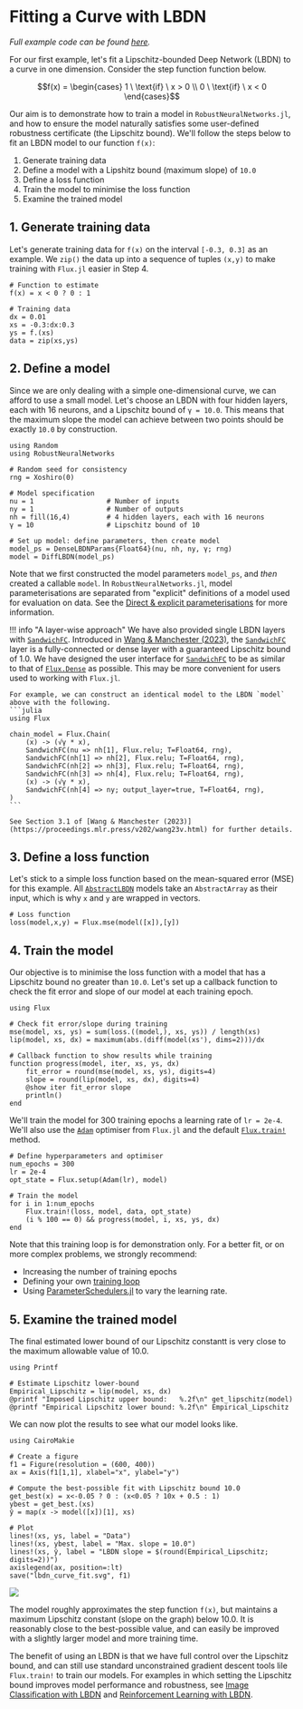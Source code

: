 # Fitting a Curve with LBDN

*Full example code can be found [here](https://github.com/acfr/RobustNeuralNetworks.jl/blob/main/examples/src/lbdn_curvefit.jl).*

For our first example, let's fit a Lipschitz-bounded Deep Network (LBDN) to a curve in one dimension. Consider the step function function below.
```math
f(x) = 
\begin{cases}
1 \ \text{if} \ x > 0 \\ 0  \ \text{if} \ x < 0
\end{cases}
```
Our aim is to demonstrate how to train a model in `RobustNeuralNetworks.jl`, and how to ensure the model naturally satisfies some user-defined robustness certificate (the Lipschitz bound). We'll follow the steps below to fit an LBDN model to our function ``f(x)``:
1. Generate training data
2. Define a model with a Lipshitz bound (maximum slope) of `10.0`
3. Define a loss function
4. Train the model to minimise the loss function
5. Examine the trained model

## 1. Generate training data

Let's generate training data for ``f(x)`` on the interval ``[-0.3, 0.3]`` as an example. We `zip()` the data up into a sequence of tuples `(x,y)` to make training with `Flux.jl` easier in Step 4.

```@example curve_fit
# Function to estimate
f(x) = x < 0 ? 0 : 1

# Training data
dx = 0.01
xs = -0.3:dx:0.3
ys = f.(xs)
data = zip(xs,ys)
```

## 2. Define a model

Since we are only dealing with a simple one-dimensional curve, we can afford to use a small model. Let's choose an LBDN with four hidden layers, each with 16 neurons, and a Lipschitz bound of `γ = 10.0`. This means that the maximum slope the model can achieve between two points should be exactly `10.0` by construction.

```@example curve_fit
using Random
using RobustNeuralNetworks

# Random seed for consistency
rng = Xoshiro(0)

# Model specification
nu = 1                  # Number of inputs
ny = 1                  # Number of outputs
nh = fill(16,4)         # 4 hidden layers, each with 16 neurons
γ = 10                  # Lipschitz bound of 10

# Set up model: define parameters, then create model
model_ps = DenseLBDNParams{Float64}(nu, nh, ny, γ; rng)
model = DiffLBDN(model_ps)
```

Note that we first constructed the model parameters `model_ps`, and *then* created a callable `model`. In `RobustNeuralNetworks.jl`, model parameterisations are separated from "explicit" definitions of a model used for evaluation on data. See the [Direct & explicit parameterisations](@ref) for more information.

!!! info "A layer-wise approach"
    We have also provided single LBDN layers with [`SandwichFC`](@ref). Introduced in [Wang & Manchester (2023)](https://proceedings.mlr.press/v202/wang23v.html), the [`SandwichFC`](@ref) layer is a fully-connected or dense layer with a guaranteed Lipschitz bound of 1.0. We have designed the user interface for [`SandwichFC`](@ref) to be as similar to that of [`Flux.Dense`](https://fluxml.ai/Flux.jl/stable/models/layers/#Flux.Dense) as possible. This may be more convenient for users used to working with `Flux.jl`.

    For example, we can construct an identical model to the LBDN `model` above with the following.
    ```julia
    using Flux

    chain_model = Flux.Chain(
        (x) -> (√γ * x),
        SandwichFC(nu => nh[1], Flux.relu; T=Float64, rng),
        SandwichFC(nh[1] => nh[2], Flux.relu; T=Float64, rng),
        SandwichFC(nh[2] => nh[3], Flux.relu; T=Float64, rng),
        SandwichFC(nh[3] => nh[4], Flux.relu; T=Float64, rng),
        (x) -> (√γ * x),
        SandwichFC(nh[4] => ny; output_layer=true, T=Float64, rng),
    )
    ```

    See Section 3.1 of [Wang & Manchester (2023)](https://proceedings.mlr.press/v202/wang23v.html) for further details.

## 3. Define a loss function

Let's stick to a simple loss function based on the mean-squared error (MSE) for this example. All [`AbstractLBDN`](@ref) models take an `AbstractArray` as their input, which is why `x` and `y` are wrapped in vectors.
```@example curve_fit
# Loss function
loss(model,x,y) = Flux.mse(model([x]),[y]) 
```

## 4. Train the model

Our objective is to minimise the loss function with a model that has a Lipschitz bound no greater than `10.0`. Let's set up a callback function to check the fit error and slope of our model at each training epoch.

```@example curve_fit
using Flux

# Check fit error/slope during training
mse(model, xs, ys) = sum(loss.((model,), xs, ys)) / length(xs)
lip(model, xs, dx) = maximum(abs.(diff(model(xs'), dims=2)))/dx

# Callback function to show results while training
function progress(model, iter, xs, ys, dx) 
    fit_error = round(mse(model, xs, ys), digits=4)
    slope = round(lip(model, xs, dx), digits=4)
    @show iter fit_error slope
    println()
end
```

We'll train the model for 300 training epochs a learning rate of `lr = 2e-4`. We'll also use the [`Adam`](https://fluxml.ai/Flux.jl/stable/training/optimisers/#Flux.Optimise.Adam) optimiser from `Flux.jl` and the default [`Flux.train!`](https://fluxml.ai/Flux.jl/stable/training/reference/#Flux.Optimise.train!-NTuple{4,%20Any}) method.

```@example curve_fit
# Define hyperparameters and optimiser
num_epochs = 300
lr = 2e-4
opt_state = Flux.setup(Adam(lr), model)

# Train the model
for i in 1:num_epochs
    Flux.train!(loss, model, data, opt_state)
    (i % 100 == 0) && progress(model, i, xs, ys, dx)
end
```

Note that this training loop is for demonstration only. For a better fit, or on more complex problems, we strongly recommend:
- Increasing the number of training epochs
- Defining your own [training loop](https://fluxml.ai/Flux.jl/stable/training/training/) 
- Using [ParameterSchedulers.jl](https://github.com/FluxML/ParameterSchedulers.jl) to vary the learning rate.

## 5. Examine the trained model

The final estimated lower bound of our Lipschitz constantt is very close to the maximum allowable value of 10.0.
```@example curve_fit
using Printf

# Estimate Lipschitz lower-bound
Empirical_Lipschitz = lip(model, xs, dx)
@printf "Imposed Lipschitz upper bound:   %.2f\n" get_lipschitz(model)
@printf "Empirical Lipschitz lower bound: %.2f\n" Empirical_Lipschitz
```

We can now plot the results to see what our model looks like.

```@example curve_fit
using CairoMakie

# Create a figure
f1 = Figure(resolution = (600, 400))
ax = Axis(f1[1,1], xlabel="x", ylabel="y")

# Compute the best-possible fit with Lipschitz bound 10.0
get_best(x) = x<-0.05 ? 0 : (x<0.05 ? 10x + 0.5 : 1)
ybest = get_best.(xs)
ŷ = map(x -> model([x])[1], xs)

# Plot
lines!(xs, ys, label = "Data")
lines!(xs, ybest, label = "Max. slope = 10.0")
lines!(xs, ŷ, label = "LBDN slope = $(round(Empirical_Lipschitz; digits=2))")
axislegend(ax, position=:lt)
save("lbdn_curve_fit.svg", f1)
```
![](lbdn_curve_fit.svg)

The model roughly approximates the step function ``f(x)``, but maintains a maximum Lipschitz constant (slope on the graph) below 10.0. It is reasonably close to the best-possible value, and can easily be improved with a slightly larger model and more training time.

The benefit of using an LBDN is that we have full control over the Lipschitz bound, and can still use standard unconstrained gradient descent tools lile `Flux.train!` to train our models. For examples in which setting the Lipschitz bound improves model performance and robustness, see [Image Classification with LBDN](@ref) and [Reinforcement Learning with LBDN](@ref).
